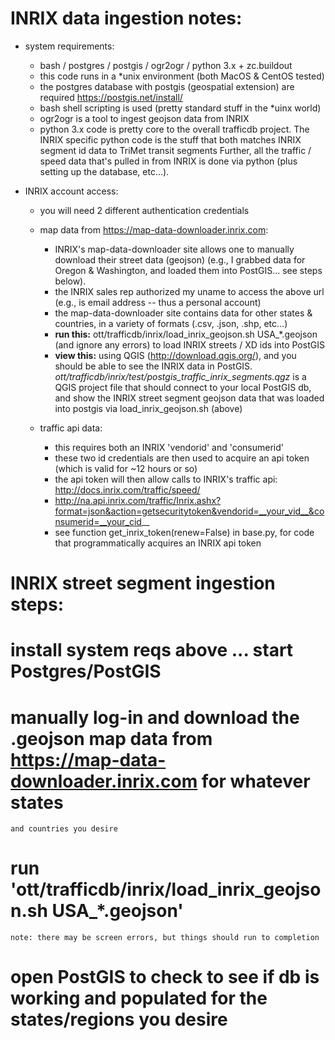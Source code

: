 INRIX data ingestion notes:
===========================
 - system requirements:
   - bash / postgres / postgis / ogr2ogr / python 3.x + zc.buildout
   - this code runs in a *unix environment (both MacOS & CentOS tested)
   - the postgres database with postgis (geospatial extension) are required https://postgis.net/install/
   - bash shell scripting is used (pretty standard stuff in the *uinx world)
   - ogr2ogr is a tool to ingest geojson data from INRIX
   - python 3.x code is pretty core to the overall trafficdb project. 
     The INRIX specific python code is the stuff that both matches INRIX segment id data to TriMet transit segments
     Further, all the traffic / speed data that's pulled in from INRIX is done via python (plus setting up the database, etc...).

 - INRIX account access:
    - you will need 2 different authentication credentials
    - map data from https://map-data-downloader.inrix.com:
      - INRIX's map-data-downloader site allows one to manually download their street data (geojson)
        (e.g., I grabbed data for Oregon & Washington, and loaded them into PostGIS... see steps below).
      - the INRIX sales rep authorized my uname to access the above url (e.g., is email address -- thus a personal account)
      - the map-data-downloader site contains data for other states & countries, in a variety of formats (.csv, .json, .shp, etc...)
      - **run  this:** ott/trafficdb/inrix/load_inrix_geojson.sh USA_*.geojson (and ignore any errors) to load INRIX streets / XD ids into PostGIS
      - **view this:** using QGIS (http://download.qgis.org/), and you should be able to see the INRIX data in PostGIS.
        _ott/trafficdb/inrix/test/postgis_traffic_inrix_segments.qgz_ is a QGIS project file that should connect to your 
        local PostGIS db, and show the INRIX street segment geojson data that was loaded into postgis via load_inrix_geojson.sh (above)

    - traffic api data:
      - this requires both an INRIX 'vendorid' and 'consumerid' 
      - these two id credentials are then used to acquire an api token (which is valid for ~12 hours or so)
      - the api token will then allow calls to INRIX's traffic api: http://docs.inrix.com/traffic/speed/
      - http://na.api.inrix.com/traffic/Inrix.ashx?format=json&action=getsecuritytoken&vendorid=__your_vid__&consumerid=__your_cid__
      - see function get_inrix_token(renew=False) in base.py, for code that programmatically acquires an INRIX api token
 
 
 INRIX street segment ingestion steps:
======================================
  # install system reqs above ... start Postgres/PostGIS
  # manually log-in and download the .geojson map data from https://map-data-downloader.inrix.com for whatever states
    and countries you desire
  # run 'ott/trafficdb/inrix/load_inrix_geojson.sh USA_*.geojson' 
    note: there may be screen errors, but things should run to completion
  # open PostGIS to check to see if db is working and populated for the states/regions you desire 